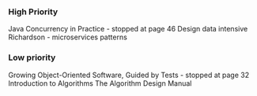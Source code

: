 
### High Priority
Java Concurrency in Practice - stopped at page 46
Design data intensive
Richardson - microservices patterns


### Low priority
Growing Object-Oriented Software, Guided by Tests - stopped at page 32
Introduction to Algorithms
The Algorithm Design Manual